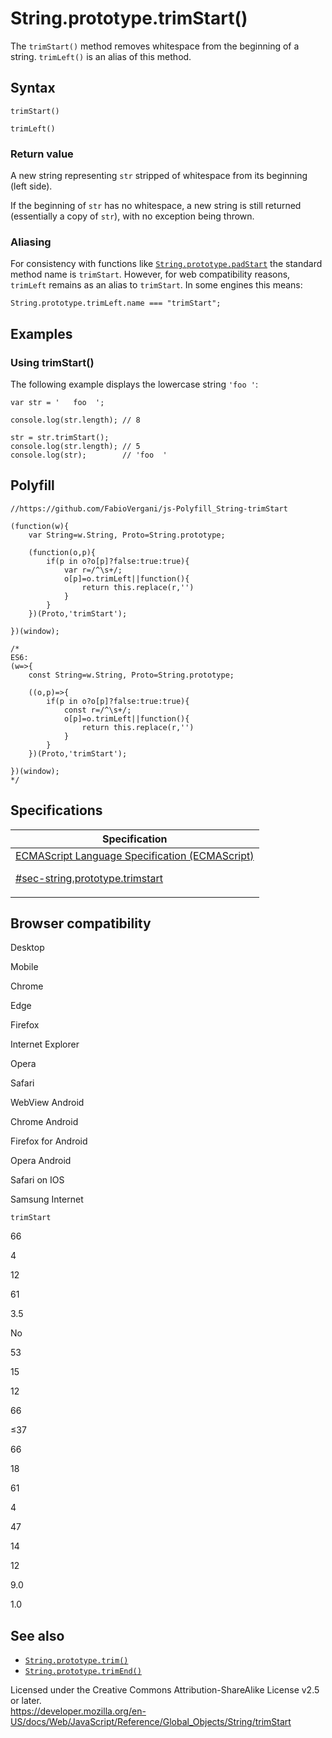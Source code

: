 # String.prototype.trimStart()

The `trimStart()` method removes whitespace from the beginning of a string. `trimLeft()` is an alias of this method.

## Syntax

    trimStart()

    trimLeft()

### Return value

A new string representing `str` stripped of whitespace from its beginning (left side).

If the beginning of `str` has no whitespace, a new string is still returned (essentially a copy of `str`), with no exception being thrown.

### Aliasing

For consistency with functions like [`String.prototype.padStart`](padstart) the standard method name is `trimStart`. However, for web compatibility reasons, `trimLeft` remains as an alias to `trimStart`. In some engines this means:

    String.prototype.trimLeft.name === "trimStart";

## Examples

### Using trimStart()

The following example displays the lowercase string `'foo '`:

    var str = '   foo  ';

    console.log(str.length); // 8

    str = str.trimStart();
    console.log(str.length); // 5
    console.log(str);        // 'foo  '

## Polyfill

    //https://github.com/FabioVergani/js-Polyfill_String-trimStart

    (function(w){
        var String=w.String, Proto=String.prototype;

        (function(o,p){
            if(p in o?o[p]?false:true:true){
                var r=/^\s+/;
                o[p]=o.trimLeft||function(){
                    return this.replace(r,'')
                }
            }
        })(Proto,'trimStart');

    })(window);

    /*
    ES6:
    (w=>{
        const String=w.String, Proto=String.prototype;

        ((o,p)=>{
            if(p in o?o[p]?false:true:true){
                const r=/^\s+/;
                o[p]=o.trimLeft||function(){
                    return this.replace(r,'')
                }
            }
        })(Proto,'trimStart');

    })(window);
    */

## Specifications

<table><thead><tr class="header"><th>Specification</th></tr></thead><tbody><tr class="odd"><td><a href="https://tc39.es/ecma262/#sec-string.prototype.trimstart">ECMAScript Language Specification (ECMAScript) 
<br/>

<span class="small">#sec-string.prototype.trimstart</span></a></td></tr></tbody></table>

## Browser compatibility

Desktop

Mobile

Chrome

Edge

Firefox

Internet Explorer

Opera

Safari

WebView Android

Chrome Android

Firefox for Android

Opera Android

Safari on IOS

Samsung Internet

`trimStart`

66

4

12

61

3.5

No

53

15

12

66

≤37

66

18

61

4

47

14

12

9.0

1.0

## See also

-   [`String.prototype.trim()`](trim)
-   [`String.prototype.trimEnd()`](trimend)

 
Licensed under the Creative Commons Attribution-ShareAlike License v2.5 or later.  
<a href="https://developer.mozilla.org/en-US/docs/Web/JavaScript/Reference/Global_Objects/String/trimStart" class="_attribution-link">https://developer.mozilla.org/en-US/docs/Web/JavaScript/Reference/Global_Objects/String/trimStart</a>
